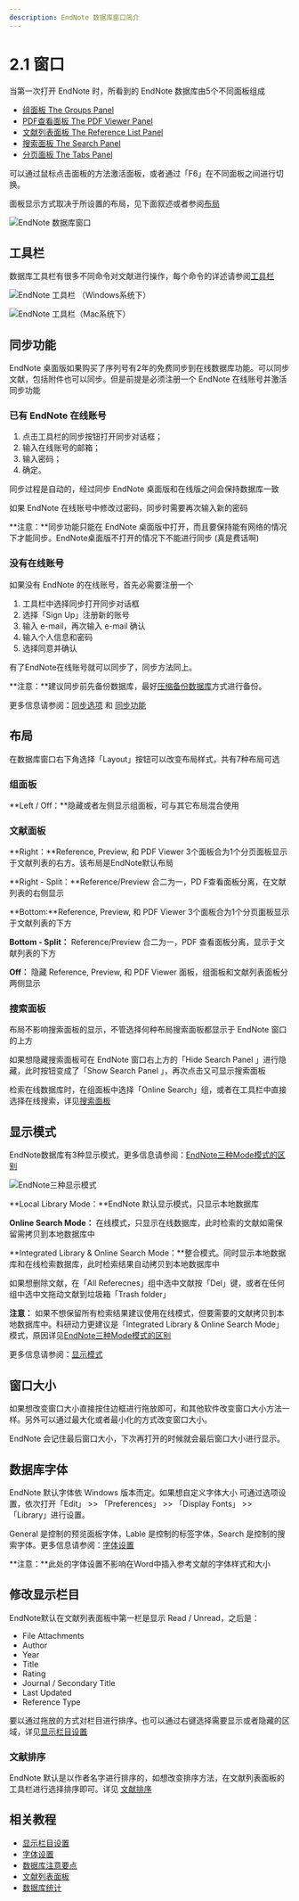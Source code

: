 ```yaml
---
description: EndNote 数据库窗口简介
---
```


# 2.1 窗口

当第一次打开 EndNote 时，所看到的 EndNote 数据库由5个不同面板组成

* [组面板 The Groups Panel](the_groups_pane.md)
* [PDF查看面板 The PDF Viewer Panel](https://wiki.howsci.com/the_pdf_pane)
* [文献列表面板 The Reference List Panel](https://wiki.howsci.com/the_reflist_pane)
* [搜索面板 The Search Panel](https://wiki.howsci.com//the_search_pane)
* [分页面板 The Tabs Panel](https://wiki.howsci.com/the_tabs_pane)

可以通过鼠标点击面板的方法激活面板，或者通过「F6」在不同面板之间进行切换。

面板显示方式取决于所设置的布局，见下面叙述或者参阅[布局](https://wiki.howsci.com/the_display_modes)

![EndNote &#x6570;&#x636E;&#x5E93;&#x7A97;&#x53E3;](../.gitbook/assets/library-window%20%281%29.png)

## 工具栏

数据库工具栏有很多不同命令对文献进行操作，每个命令的详述请参阅[工具栏](https://wiki.howsci.com/toolbarswin)

![EndNote &#x5DE5;&#x5177;&#x680F; &#xFF08;Windows&#x7CFB;&#x7EDF;&#x4E0B;&#xFF09;](../.gitbook/assets/library-window-toolbar.png)

![EndNote &#x5DE5;&#x5177;&#x680F;&#xFF08;Mac&#x7CFB;&#x7EDF;&#x4E0B;&#xFF09;](../.gitbook/assets/library-window-toolbars-mac.gif)

## 同步功能

EndNote 桌面版如果购买了序列号有2年的免费同步到在线数据库功能。可以同步文献，包括附件也可以同步。但是前提是必须注册一个 EndNote 在线账号并激活同步功能

### **已有 EndNote 在线账号**

1. 点击工具栏的同步按钮打开同步对话框；
2. 输入在线账号的邮箱；
3. 输入密码；
4. 确定。

同步过程是自动的，经过同步 EndNote 桌面版和在线版之间会保持数据库一致

如果 EndNote 在线账号中修改过密码，同步时需要再次输入新的密码

**注意：**同步功能只能在 EndNote 桌面版中打开，而且要保持能有网络的情况下才能同步。EndNote桌面版不打开的情况下不能进行同步 \(真是费话啊\)

### **没有在线账号**

如果没有 EndNote 的在线账号，首先必需要注册一个

1. 工具栏中选择同步打开同步对话框
2. 选择「Sign Up」注册新的账号
3. 输入 e-mail，再次输入 e-mail 确认
4. 输入个人信息和密码
5. 选择同意并确认

有了EndNote在线账号就可以同步了，同步方法同上。

**注意：**建议同步前先备份数据库，最好[压缩备份数据库](https://wiki.howsci.com/saving_a_cmprssdcpy_ofa_lib)方式进行备份。

更多信息请参阅：[同步选项](https://wiki.howsci.com/synchronization_prefs) 和 [同步功能](https://wiki.howsci.com/overview_of_sync_process)

## 布局

在数据库窗口右下角选择「Layout」按钮可以改变布局样式，共有7种布局可选

### **组面板**

**Left / Off：**隐藏或者左侧显示组面板，可与其它布局混合使用

### **文献面板**

**Right：**Reference, Preview, 和 PDF Viewer 3个面板合为1个分页面板显示于文献列表的右方。该布局是EndNote默认布局

**Right - Split：**Reference/Preview 合二为一，PD F查看面板分离，在文献列表的右侧显示

**Bottom:**Reference, Preview, 和 PDF Viewer 3个面板合为1个分页面板显示于文献列表的下方

**Bottom - Split：** Reference/Preview 合二为一，PDF 查看面板分离，显示于文献列表的下方

**Off：** 隐藏 Reference, Preview, 和 PDF Viewer 面板，组面板和文献列表面板分两侧显示

### 搜索面板

布局不影响搜索面板的显示，不管选择何种布局搜索面板都显示于 EndNote 窗口的上方

如果想隐藏搜索面板可在 EndNote 窗口右上方的「Hide Search Panel 」进行隐藏，此时按钮变成了「Show Search Panel 」，再次点击又可显示搜索面板

检索在线数据库时，在组面板中选择「Online Search」组，或者在工具栏中直接选择在线搜索，详见[搜索面板](https://wiki.howsci.com/the_search_pane)

## 显示模式

EndNote数据库有3种显示模式，更多信息请参阅：[EndNote三种Mode模式的区别](http://www.howsci.com/endnot-the-diffrence-between-three-modes.html)

![EndNote&#x4E09;&#x79CD;&#x663E;&#x793A;&#x6A21;&#x5F0F;](../.gitbook/assets/displays-modes.png)

**Local Library Mode：**EndNote 默认显示模式，只显示本地数据库

**Online Search Mode：** 在线模式，只显示在线数据库，此时检索的文献如需保留需拷贝到本地数据库中

**Integrated Library & Online Search Mode：**整合模式。同时显示本地数据库和在线检索数据库，此时检索结果自动拷贝到本地数据库中

如果想删除文献，在「All Referecnes」组中选中文献按「Del」键，或者在任何组中选中文拖动文献到垃圾箱「Trash folder」

**注意：** 如果不想保留所有检索结果建议使用在线模式，但要需要的文献拷贝到本地数据库中。科研动力更建议是「Integrated Library & Online Search Mode」模式，原因详见[EndNote三种Mode模式的区别](http://www.howsci.com/endnot-the-diffrence-between-three-modes.html)

更多信息请参阅：[显示模式](https://wiki.howsci.com/the_display_modes)

## 窗口大小

如果想改变窗口大小直接按住边框进行拖放即可，和其他软件改变窗口大小方法一样。另外可以通过最大化或者最小化的方式改变窗口大小。

EndNote 会记住最后窗口大小，下次再打开的时候就会最后窗口大小进行显示。

## 数据库字体

EndNote 默认字体依 Windows 版本而定。如果想自定义字体大小 可通过选项设置，依次打开「Edit」 &gt;&gt; 「Preferences」 &gt;&gt; 「Display Fonts」 &gt;&gt; 「Library」进行设置。

General 是控制的预览面板字体，Lable 是控制的标签字体，Search 是控制的搜索字体。更多信息请参阅：[字体设置](https://wiki.howsci.com/display_fonts)

**注意：**此处的字体设置不影响在Word中插入参考文献的字体样式和大小

## 修改显示栏目

EndNote默认在文献列表面板中第一栏是显示 Read / Unread，之后是：

* File Attachments
* Author
* Year
* Title
* Rating
* Journal / Secondary Title
* Last Updated
* Reference Type

要以通过拖放的方式对栏目进行排序。也可以通过右键选择需要显示或者隐藏的区域，详见[显示栏目设置](https://wiki.howsci.com/display_fields)

### 文献排序

EndNote 默认是以作者名字进行排序的，如想改变排序方法，在文献列表面板的工具栏进行选择排序即可。详见 [文献排序](https://wiki.howsci.com/sorting_the_library)

## 相关教程

* [显示栏目设置](https://wiki.howsci.com/display_fields)
* [字体设置](https://wiki.howsci.com/display_fonts)
* [数据库注意要点](https://wiki.howsci.com/important_points_abt_libs)
* [文献列表面板](https://wiki.howsci.com/the_reflist_pane)
* [数据库统计](https://wiki.howsci.com/record_summary)









